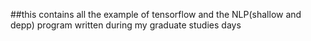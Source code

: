 ##this contains all the example of tensorflow and the  NLP(shallow and depp) program written during my graduate studies days
